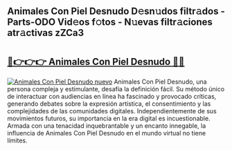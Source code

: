 ## Animales Con Piel Desnudo D𝚎sn𝚞dos filtr𝚊dos - Parts-ODO Vid𝚎os f𝚘tos - N𝚞evas filtr𝚊ciones atr𝚊ctivas zZCa3

# <h2><a href="http://mbc3kpb.tromn.icu/?c=Animales+Con+Piel+Desnudo">🔗👉👉👉 Animales Con Piel Desnudo 🔗🔗</a></h2>

[![Animales Con Piel Desnudo nuevo](https://i.imgur.com/pEAQMta.gif)](http://mbc3kpb.tromn.icu/?c=Animales+Con+Piel+Desnudo)
Animales Con Piel Desnudo, una persona compleja y estimulante, desafía la definición fácil. Su método único de interactuar con audiencias en línea ha fascinado y provocado críticas, generando debates sobre la expresión artística, el consentimiento y las complejidades de las comunidades digitales. Independientemente de sus movimientos futuros, su importancia en la era digital es incuestionable. Armada con una tenacidad inquebrantable y un encanto innegable, la influencia de Animales Con Piel Desnudo en el mundo virtual no tiene límites.
